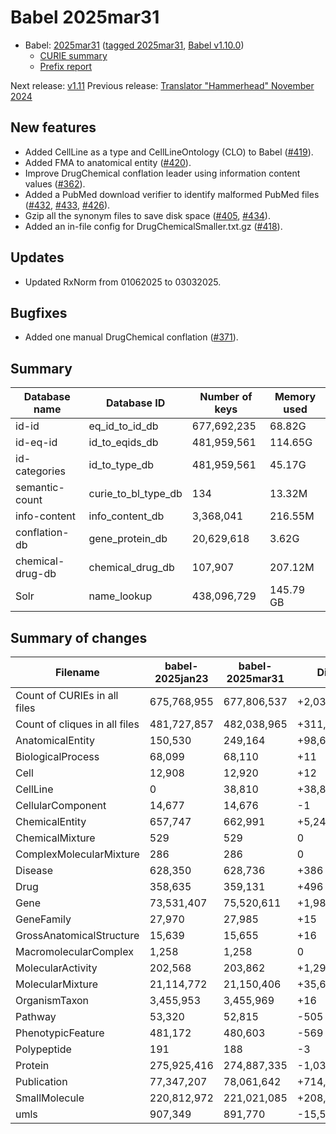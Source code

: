 # Babel 2025mar31

- Babel: [2025mar31](https://stars.renci.org/var/babel_outputs/2025mar31/)
  ([tagged 2025mar31](https://github.com/TranslatorSRI/Babel/releases/tag/2025mar31),
  [Babel v1.10.0](https://github.com/TranslatorSRI/Babel/releases/tag/v1.10.0))
  - [CURIE summary](./summaries/2025mar31.json)
  - [Prefix report](./prefix_reports/2025mar31.json)

Next release: [v1.11](./v1.11.md)
Previous release: [Translator "Hammerhead" November 2024](./TranslatorHammerheadNovember2024.md)

## New features
- Added CellLine as a type and CellLineOntology (CLO) to Babel ([#419](https://github.com/TranslatorSRI/Babel/pull/419)).
- Added FMA to anatomical entity ([#420](https://github.com/TranslatorSRI/Babel/pull/420)).
- Improve DrugChemical conflation leader using information content values ([#362](https://github.com/TranslatorSRI/Babel/pull/362)).
- Added a PubMed download verifier to identify malformed PubMed files ([#432](https://github.com/TranslatorSRI/Babel/pull/432), [#433](https://github.com/TranslatorSRI/Babel/pull/433), [#426](https://github.com/TranslatorSRI/Babel/pull/426)).
- Gzip all the synonym files to save disk space ([#405](https://github.com/TranslatorSRI/Babel/pull/405), [#434](https://github.com/TranslatorSRI/Babel/pull/434)).
- Added an in-file config for DrugChemicalSmaller.txt.gz ([#418](https://github.com/TranslatorSRI/Babel/pull/418)).

## Updates
- Updated RxNorm from 01062025 to 03032025.

## Bugfixes
- Added one manual DrugChemical conflation ([#371](https://github.com/TranslatorSRI/Babel/pull/371)).

## Summary

| Database name    | Database ID         | Number of keys | Memory used |
|------------------|---------------------|----------------|-------------|
| id-id            | eq_id_to_id_db      | 677,692,235    | 68.82G      |
| id-eq-id         | id_to_eqids_db      | 481,959,561    | 114.65G     |
| id-categories    | id_to_type_db       | 481,959,561    | 45.17G      |
| semantic-count   | curie_to_bl_type_db | 134            | 13.32M      |
| info-content     | info_content_db     | 3,368,041      | 216.55M     |
| conflation-db    | gene_protein_db     | 20,629,618     | 3.62G       |
| chemical-drug-db | chemical_drug_db    | 107,907        | 207.12M     |
| Solr             | name_lookup         | 438,096,729    | 145.79 GB   |

## Summary of changes

| Filename                      | babel-2025jan23 | babel-2025mar31 | Diff        | % Diff    |
| ----------------------------- | --------------- | --------------- | ----------- | --------- |
| Count of CURIEs in all files  | 675,768,955     | 677,806,537     | +2,037,582  | 0.30%     |
| Count of cliques in all files | 481,727,857     | 482,038,965     | +311,108    | 0.06%     |
| AnatomicalEntity              | 150,530         | 249,164         | +98,634     | 65.52%    |
| BiologicalProcess             | 68,099          | 68,110          | +11         | 0.02%     |
| Cell                          | 12,908          | 12,920          | +12         | 0.09%     |
| CellLine                      | 0               | 38,810          | +38,810     | Infinity% |
| CellularComponent             | 14,677          | 14,676          | \-1         | \-0.01%   |
| ChemicalEntity                | 657,747         | 662,991         | +5,244      | 0.80%     |
| ChemicalMixture               | 529             | 529             | 0           | 0.00%     |
| ComplexMolecularMixture       | 286             | 286             | 0           | 0.00%     |
| Disease                       | 628,350         | 628,736         | +386        | 0.06%     |
| Drug                          | 358,635         | 359,131         | +496        | 0.14%     |
| Gene                          | 73,531,407      | 75,520,611      | +1,989,204  | 2.71%     |
| GeneFamily                    | 27,970          | 27,985          | +15         | 0.05%     |
| GrossAnatomicalStructure      | 15,639          | 15,655          | +16         | 0.10%     |
| MacromolecularComplex         | 1,258           | 1,258           | 0           | 0.00%     |
| MolecularActivity             | 202,568         | 203,862         | +1,294      | 0.64%     |
| MolecularMixture              | 21,114,772      | 21,150,406      | +35,634     | 0.17%     |
| OrganismTaxon                 | 3,455,953       | 3,455,969       | +16         | 0.00%     |
| Pathway                       | 53,320          | 52,815          | \-505       | \-0.95%   |
| PhenotypicFeature             | 481,172         | 480,603         | \-569       | \-0.12%   |
| Polypeptide                   | 191             | 188             | \-3         | \-1.57%   |
| Protein                       | 275,925,416     | 274,887,335     | \-1,038,081 | \-0.38%   |
| Publication                   | 77,347,207      | 78,061,642      | +714,435    | 0.92%     |
| SmallMolecule                 | 220,812,972     | 221,021,085     | +208,113    | 0.09%     |
| umls                          | 907,349         | 891,770         | \-15,579    | \-1.72%   |
